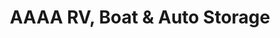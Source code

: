 ---
title: "AAAA RV, Boat & Auto Storage"
url: /chesapeake/aaaa-rv-boat-and-auto-storage/
shop: storage rental
---